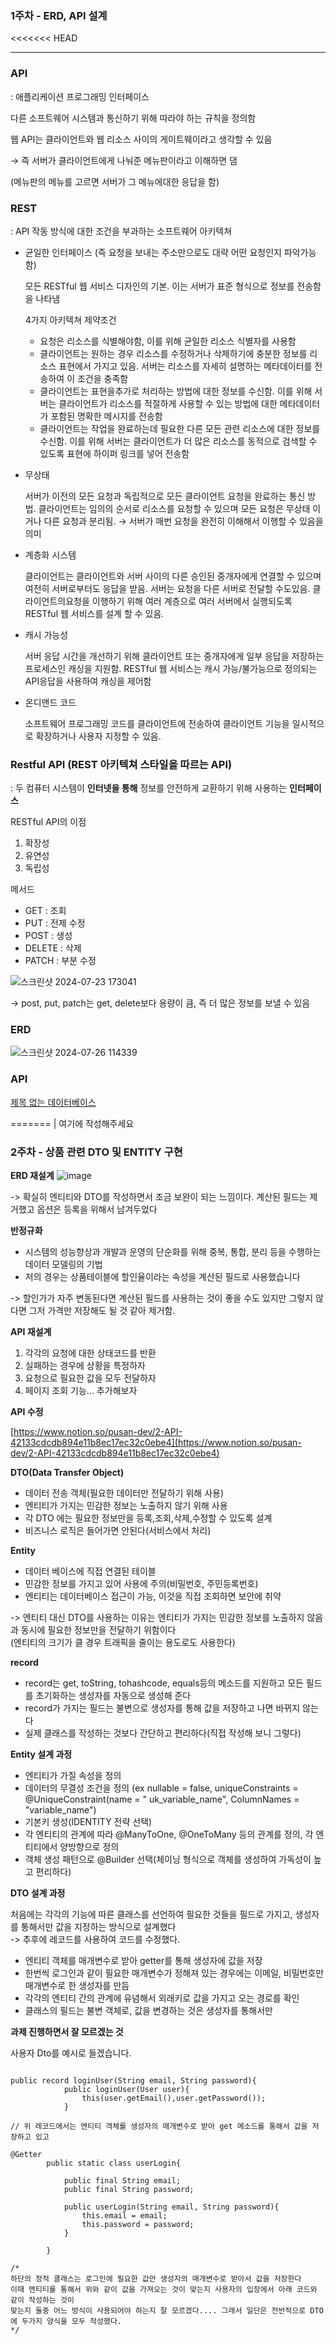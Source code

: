
### 1주차 - ERD, API 설계
<<<<<<< HEAD


---

### API

: 애플리케이션 프로그래밍 인터페이스

다른 소프트웨어 시스템과 통신하기 위해 따라야 하는 규칙을 정의함

웹 API는 클라이언트와 웹 리소스 사이의 게이트웨이라고 생각할 수 있음

→ 즉 서버가 클라이언트에게 나눠준 메뉴판이라고 이해하면 댐

(메뉴판의 메뉴를 고르면 서버가 그 메뉴에대한 응답을 함)

### REST

: API 작동 방식에 대한 조건을 부과하는 소프트웨어 아키텍쳐

- 균일한 인터페이스 (즉 요청을 보내는 주소만으로도 대략 어떤 요청인지 파악가능함)
    
    모든 RESTful 웹 서비스 디자인의 기본. 이는 서버가 표준 형식으로 정보를 전송함을 나타냄
    
    4가지 아키텍쳐 제약조건
    
    - 요청은 리소스를 식별해야함, 이를 위해 균일한 리소스 식별자를 사용함
    - 클라이언트는 원하는 경우 리소스를 수정하거나 삭제하기에 충분한 정보를 리소스 표현에서 가지고 있음. 서버는 리소스를 자세히 설명하는 메타데이터를 전송하여 이 조건을 충족함
    - 클라이언트는 표현을추가로 처리하는 방법에 대한 정보를 수신함. 이를 위해 서버는 클라이언트가 리소스를 적절하게 사용할 수 있는 방법에 대한 메타데이터가 포함된 명확한 메시지를 전송함
    - 클라이언트는 작업을 완료하는데 필요한 다른 모든 관련 리소스에 대한 정보를 수신함. 이를 위해 서버는 클라이언트가 더 많은 리소스를 동적으로 검색할 수 있도록 표현에 하이퍼 링크를 넣어 전송함
- 무상태
    
    서버가 이전의 모든 요청과 독립적으로 모든 클라이언트 요청을 완료하는 통신 방법. 클라이언트는 임의의 순서로 리소스를 요청할 수 있으며 모든 요청은 무상태 이거나 다른 요청과 분리됨. → 서버가 매번 요청을 완전히 이해해서 이행할 수 있음을 의미
    
- 계층화 시스템
    
    클라이언트는 클라이언트와 서버 사이의 다른 승인된 중개자에게 연결할 수 있으며 여전히 서버로부터도 응답을 받음. 서버는 요청을 다른 서버로 전달할 수도있음. 클라이언트의요청을 이행하기 위해 여러 계층으로 여러 서버에서 실행되도록 RESTful 웹 서비스를 설계 할 수 있음.  
    
- 캐시 가능성
    
    서버 응답 시간을 개선하기 위해 클라이언트 또는 중개자에게 일부 응답을 저장하는 프로세스인 캐싱을 지원함. RESTful 웹 서비스는 캐시 가능/불가능으로 정의되는 API응답을 사용하여 캐싱을 제어함
    
- 온디맨드 코드
    
    소프트웨어 프로그래밍 코드를 클라이언트에 전송하여 클라이언트 기능을 일시적으로 확장하거나 사용자 지정할 수 있음.
    

### Restful API (REST 아키텍쳐 스타일을 따르는 API)

: 두 컴퓨터 시스템이 **인터넷을 통해** 정보를 안전하게 교환하기 위해 사용하는 **인터페이스**

RESTful API의 이점

1. 확장성
2. 유연성
3. 독립성

메서드

- GET : 조회
- PUT : 전제 수정
- POST : 생성
- DELETE : 삭제
- PATCH : 부분 수정

![스크린샷 2024-07-23 173041](https://github.com/user-attachments/assets/f4eeb82b-fca7-4f43-8c75-e0fca6788010)

→ post, put, patch는 get, delete보다 용량이 큼, 즉 더 많은 정보를 보낼 수 있음

### ERD


![스크린샷 2024-07-26 114339](https://github.com/user-attachments/assets/b8d3cd07-2f9b-4018-9e1c-a6a858ea6f40)


### API
[제목 없는 데이터베이스](https://www.notion.so/dc193a226de74e1a9b072922f378b6df?pvs=21)


=======
| 여기에 작성해주세요

### 2주차 - 상품 관련 DTO 및 ENTITY 구현


**ERD 재설계**
![image](https://github.com/user-attachments/assets/edab4b0e-b0e0-428f-b087-73115e5e8fc0)


-> 확실히 엔티티와 DTO를 작성하면서 조금 보완이 되는 느낌이다. 계산된 필드는 제거했고 옵션은 등록을 위해서 남겨두었다

**반정규화**

- 시스템의 성능향상과 개발과 운영의 단순화를 위해 중복, 통합, 분리 등을 수행하는 데이터 모델링의 기법
- 저의 경우는 상품테이블에 할인율이라는 속성을 계산된 필드로 사용했습니다

-> 할인가가 자주 변동된다면 계산된 필드를 사용하는 것이 좋을 수도 있지만 그렇지 않다면 그저 가격만 저장해도 될 것 같아 제거함.

**API 재설계**

1. 각각의 요청에 대한 상태코드를 반환   
2. 실패하는 경우에 상황을 특정하자
3. 요청으로 필요한 값을 모두 전달하자   
4. 페이지 조회 기능... 추가해보자   


**API 수정**

[https://www.notion.so/pusan-dev/2-API-42133cdcdb894e11b8ec17ec32c0ebe4](https://www.notion.so/pusan-dev/2-API-42133cdcdb894e11b8ec17ec32c0ebe4)



**DTO(Data Transfer Object)**   
- 데이터 전송 객체(필요한 데이터만 전달하기 위해 사용)   
- 엔티티가 가지는 민감한 정보는 노출하지 않기 위해 사용   
- 각 DTO 에는 필요한 정보만을 등록,조회,삭제,수정할 수 있도록 설계   
- 비즈니스 로직은 들어가면 안된다(서비스에서 처리)      
  
**Entity**   
- 데이터 베이스에 직접 연결된 테이블
- 민감한 정보를 가지고 있어 사용에 주의(비밀번호, 주민등록번호)
- 엔티티는 데이터베이스 접근이 가능, 이것을 직접 조회하면 보안에 취약


-> 엔티티 대신 DTO를 사용하는 이유는 엔티티가 가지는 민감한 정보를 노출하지 않음과 동시에 필요한 정보만을 전달하기 위함이다   
    (엔티티의 크기가 클 경우 트래픽을 줄이는 용도로도 사용한다)   

 **record**    
- record는 get, toString, tohashcode, equals등의 메소드를 지원하고 모든 필드를 초기화하는 생성자를    자동으로 생성해 준다
- record가 가지는 필드는 불변으로 생성자를 통해 값을 저장하고 나면 바뀌지 않는다
- 실제 클래스를 작성하는 것보다 간단하고 편리하다(직접 작성해 보니 그렇다)



**Entity 설계 과정**

- 엔티티가 가질 속성을 정의   
- 데이터의 무결성 조건을 정의 (ex nullable = false, uniqueConstraints = @UniqueConstraint(name = " uk_variable_name", ColumnNames = "variable_name")
- 기본키 생성(IDENTITY 전략 선택)
- 각 엔티티의 관계에 따라 @ManyToOne, @OneToMany 등의 관계를 정의, 각 엔티티에서 양방향으로 정의
- 객체 생성 패턴으로 @Builder 선택(체이닝 형식으로 객체를 생성하여 가독성이 높고 편리하다)

**DTO 설계 과정**

처음에는 각각의 기능에 따른 클래스를 선언하여 필요한 것들을 필드로 가지고, 생성자를 통해서만 값을 지정하는 방식으로 설계했다    
-> 추후에 레코드를 사용하여 코드를 수정했다.  

- 엔티티 객체를 매개변수로 받아 getter를 통해 생성자에 값을 저장
- 한번씩 로그인과 같이 필요한 매개변수가 정해져 있는 경우에는 이메일, 비밀번호만 매개변수로 한 생성자를 만듬  
- 각각의 엔티티 간의 관계에 유념해서 외래키로 값을 가지고 오는 경로를 확인
- 클래스의 필드는 불변 객체로, 값을 변경하는 것은 생성자를 통해서만   

**과제 진행하면서 잘 모르겠는 것** 

사용자 Dto를 예시로 들겠습니다.
```

public record loginUser(String email, String password){
            public loginUser(User user){
                this(user.getEmail(),user.getPassword());
            }

// 위 레코드에서는 엔티티 객체를 생성자의 매개변수로 받아 get 메소드를 통해서 값을 저장하고 있고 

@Getter
        public static class userLogin{

            public final String email;
            public final String password;

            public userLogin(String email, String password){
                this.email = email;
                this.password = password;
            }

        }

/*
하단의 정적 클래스는 로그인에 필요한 값만 생성자의 매개변수로 받아서 값을 저장한다
이때 엔티티를 통해서 위와 같이 값을 가져오는 것이 맞는지 사용자의 입장에서 아래 코드와 같이 작성하는 것이
맞는지 둘중 어느 방식이 사용되어야 하는지 잘 모르겠다.... 그래서 일단은 전반적으로 DTO에 두가지 양식을 모두 작성했다.
*/

```
  



